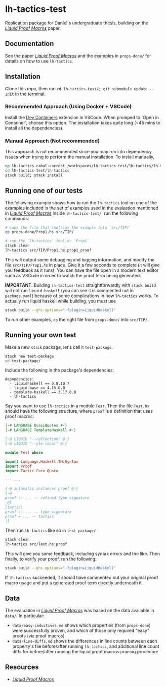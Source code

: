 # lh-tactics-test

Replication package for Daniel's undergraduate thesis, building on the _[Liquid Proof Macros][liquid-proof-macros]_ paper.

## Documentation

See the paper _[Liquid Proof Macros][liquid-proof-macros]_ and
the examples in `props-done/` for details on how to use `lh-tactics`.

## Installation
Clone this repo, then run `cd lh-tactics-test/; git submodule update --init` in the terminal.

### Recommended Approach (Using Docker + VSCode)
Install the [Dev Containers](https://marketplace.visualstudio.com/items?itemName=ms-vscode-remote.remote-containers) extension in VSCode. When promped to 'Open in Container', choose this option. The installation takes quite long (~45 mins to install all the dependencies).

### Manual Approach (Not recommended)
This approach is not recommended since you may run into dependency issues when trying to perform the manual installation. To install manually, 
```sh
cp lh-tactics.cabal-correct /workspaces/lh-tactics-test/lh-tactics/lh-tactics.cabal
cd lh-tactics-test/lh-tactics
stack build; stack install
```

## Running one of our tests

The following example shows how to run the `lh-tactics` tool on one of the
examples included in the set of examples used in the evaluation mentioned in
_[Liquid Proof Macros][liquid-proof-macros]_ Inside `lh-tactics-test/`, run the
following commands:

```sh
# copy the file that contains the example into `src/TIP/`
cp props-done/Prop1.hs src/TIP/

# run the `lh-tactics` tool on `Prop1`
stack clean
lh-tactics src/TIP/Prop1.hs:prop1_proof
```
This will output some debugging and logging information, and modify the file
`src/TIP/Prop1.hs` in place. Give it a few seconds to complete (it will give you
feedback as it runs). You can have the file open in a modern text editor such as
VSCode in order to watch the proof term being generated.

**IMPORTANT**: Building `lh-tactics-test` straightforwardly with `stack build`
will not run `liquid-haskell` (you can see it is commented out in
`package.yaml`) because of some complications in how `lh-tactics` works. To
actually run liquid haskell while building, you must use

```sh
stack build --ghc-options="-fplugin=LiquidHaskell"
```

To run other examples, `cp` the right file from `props-done/` into `src/TIP/`.

## Running your own test

Make a new `stack` package, let's call it `test-package`.
```sh
stack new test-package
cd test-package/
```
Include the following in the package's dependencies:
```
dependencies:
  - liquidhaskell == 0.8.10.7
  - liquid-base == 4.15.0.0
  - template-haskell == 2.17.0.0
  - lh-tactics
```
Say you want to use `lh-tactics` in a module `Test`. Then the file `Test.hs`
should have the following structure, where `proof` is a definition that uses
proof macros:
```hs
{-# LANGUAGE QuasiQuotes #-}
{-# LANGUAGE TemplateHaskell #-}

{-@ LIQUID "--reflection" @-}
{-@ LIQUID "--ple-local" @-}

module Test where

import Language.Haskell.TH.Syntax
import Proof
import Tactic.Core.Quote

--- ...

{-@ automatic-instances proof @-}
{-@
proof :: ... -- refined type signature
-@}
[tactic|
proof :: ... -- type signature
proof = ... -- tactics
|]
```

Then run `lh-tactics` like so in `test-package/`
```sh
stack clean
lh-tactics src/Test.hs:proof
```
This will give you some feedback, including syntax errors and the like. Then
finally, to verify your proof, run the following:
```sh
stack build --ghc-options="-fplugin=LiquidHaskell"
```
If `lh-tactics` succeeded, it should have commented out your original proof
macro usage and put a generated proof term directly underneath it.

## Data

The evaluation in _[Liquid Proof Macros][liquid-proof-macros]_ was based on the
data available in `data/`. In particular:
- `data/easy-inductives.md` shows which properties (from `props-done`) were
  successfully proven, and which of those only required "easy" proofs (via proof
  macros)
- `data/line-diffs.md` shows the differences in line counts between each
  property's file before/after running `lh-tactics`, and additional line
  count diffs for before/after running the liquid proof macros pruning procedure

## Resources

- _[Liquid Proof Macros][liquid-proof-macros]_

[liquid-proof-macros]: https://www.conference-publishing.com/download.php?Event=ICFPWS22HASKELLMAIN&Paper=e31f37ddb4671b0283a52fa225590e&Version=final
